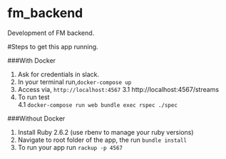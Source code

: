 # fm_backend
Development of FM backend.

#Steps to get this app running.

###With Docker
1. Ask for credentials in slack.
2. In your terminal run,`docker-compose up`
3. Access via, `http://localhost:4567`
  3.1 http://localhost:4567/streams
4. To run test <br>
4.1 `docker-compose run web bundle exec rspec ./spec`

###Without Docker
1. Install Ruby 2.6.2 (use rbenv to manage your ruby versions)
2. Navigate to root folder of the app, the run `bundle install`
3. To run your app run `rackup -p 4567`
